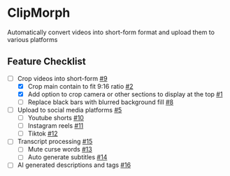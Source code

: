 # ClipMorph
Automatically convert videos into short-form format and upload them to various platforms

## Feature Checklist
* [ ] Crop videos into short-form [#9](/../../issues/9)
  - [x] Crop main contain to fit 9:16 ratio [#2](/../../issues/2)
  - [x] Add option to crop camera or other sections to display at the top [#1](/../../issues/1)
  - [ ] Replace black bars with blurred background fill [#8](/../../issues/8)
* [ ] Upload to social media platforms [#5](/../../issues/5)
  - [ ] Youtube shorts [#10](/../../issues/10)
  - [ ] Instagram reels [#11](/../../issues/11)
  - [ ] Tiktok [#12](/../../issues/12)
* [ ] Transcript processing [#15](/../../issues/15)
  - [ ] Mute curse words [#13](/../../issues/13)
  - [ ] Auto generate subtitles [#14](/../../issues/14)
* [ ] AI generated descriptions and tags [#16](/../../issues/16)
